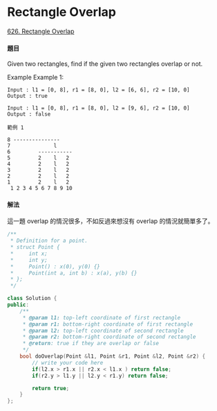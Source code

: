 # Rectangle Overlap

[626. Rectangle Overlap](https://www.lintcode.com/problem/rectangle-overlap/?_from=ladder&&fromId=11)

#### 題目

Given two rectangles, find if the given two rectangles overlap or not.

Example Example 1:

```text
Input : l1 = [0, 8], r1 = [8, 0], l2 = [6, 6], r2 = [10, 0]
Output : true
```

```text
Input : l1 = [0, 8], r1 = [8, 0], l2 = [9, 6], r2 = [10, 0]
Output : false
```

```text
範例 1

8 ---------------
7              l
6         -----------
5         2    l   2
4         2    l   2
3         2    l   2
2         2    l   2
1         2    l   2
 1 2 3 4 5 6 7 8 9 10
```

#### 解法

這一題 overlap 的情況很多，不如反過來想沒有 overlap 的情況就簡單多了。

```cpp
/**
 * Definition for a point.
 * struct Point {
 *     int x;
 *     int y;
 *     Point() : x(0), y(0) {}
 *     Point(int a, int b) : x(a), y(b) {}
 * };
 */

class Solution {
public:
    /**
     * @param l1: top-left coordinate of first rectangle
     * @param r1: bottom-right coordinate of first rectangle
     * @param l2: top-left coordinate of second rectangle
     * @param r2: bottom-right coordinate of second rectangle
     * @return: true if they are overlap or false
     */
    bool doOverlap(Point &l1, Point &r1, Point &l2, Point &r2) {
        // write your code here
        if(l2.x > r1.x || r2.x < l1.x ) return false;
        if(r2.y > l1.y || l2.y < r1.y) return false;

        return true;
    }
};
```

